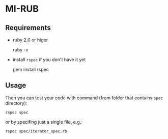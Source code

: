 # MI-RUB

## Requirements

   * ruby 2.0 or higer

     ruby -v
     
   * install `rspec` if you don't have it yet

     gem install rspec
 
## Usage

    
Then you can test your code with command (from folder that contains `spec` directory):

    rspec spec
    
or by specifing just a single file, e.g.:

    rspec spec/iterator_spec.rb 

